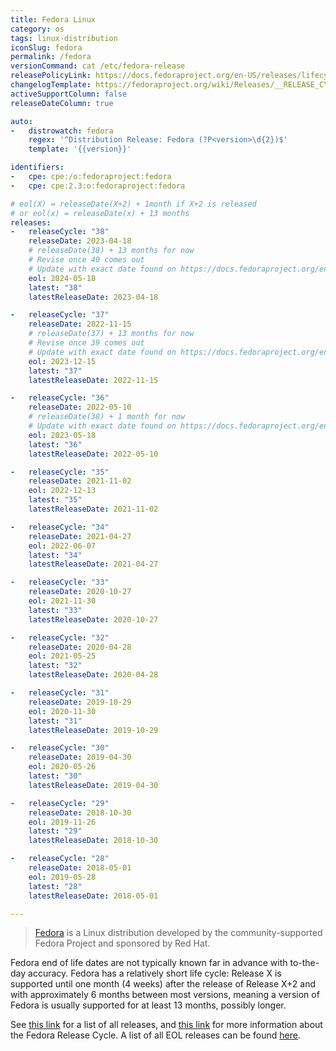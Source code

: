 ```yaml
---
title: Fedora Linux
category: os
tags: linux-distribution
iconSlug: fedora
permalink: /fedora
versionCommand: cat /etc/fedora-release
releasePolicyLink: https://docs.fedoraproject.org/en-US/releases/lifecycle/
changelogTemplate: https://fedoraproject.org/wiki/Releases/__RELEASE_CYCLE__/ChangeSet?rd=Releases/__RELEASE_CYCLE__
activeSupportColumn: false
releaseDateColumn: true

auto:
-   distrowatch: fedora
    regex: '^Distribution Release: Fedora (?P<version>\d{2})$'
    template: '{{version}}'

identifiers:
-   cpe: cpe:/o:fedoraproject:fedora
-   cpe: cpe:2.3:o:fedoraproject:fedora

# eol(X) = releaseDate(X+2) + 1month if X+2 is released
# or eol(x) = releaseDate(x) + 13 months
releases:
-   releaseCycle: "38"
    releaseDate: 2023-04-18
    # releaseDate(38) + 13 months for now
    # Revise once 40 comes out
    # Update with exact date found on https://docs.fedoraproject.org/en-US/releases/eol/ when EOL
    eol: 2024-05-18
    latest: "38"
    latestReleaseDate: 2023-04-18

-   releaseCycle: "37"
    releaseDate: 2022-11-15
    # releaseDate(37) + 13 months for now
    # Revise once 39 comes out
    # Update with exact date found on https://docs.fedoraproject.org/en-US/releases/eol/ when EOL
    eol: 2023-12-15
    latest: "37"
    latestReleaseDate: 2022-11-15

-   releaseCycle: "36"
    releaseDate: 2022-05-10
    # releaseDate(38) + 1 month for now
    # Update with exact date found on https://docs.fedoraproject.org/en-US/releases/eol/ when EOL
    eol: 2023-05-18
    latest: "36"
    latestReleaseDate: 2022-05-10

-   releaseCycle: "35"
    releaseDate: 2021-11-02
    eol: 2022-12-13
    latest: "35"
    latestReleaseDate: 2021-11-02

-   releaseCycle: "34"
    releaseDate: 2021-04-27
    eol: 2022-06-07
    latest: "34"
    latestReleaseDate: 2021-04-27

-   releaseCycle: "33"
    releaseDate: 2020-10-27
    eol: 2021-11-30
    latest: "33"
    latestReleaseDate: 2020-10-27

-   releaseCycle: "32"
    releaseDate: 2020-04-28
    eol: 2021-05-25
    latest: "32"
    latestReleaseDate: 2020-04-28

-   releaseCycle: "31"
    releaseDate: 2019-10-29
    eol: 2020-11-30
    latest: "31"
    latestReleaseDate: 2019-10-29

-   releaseCycle: "30"
    releaseDate: 2019-04-30
    eol: 2020-05-26
    latest: "30"
    latestReleaseDate: 2019-04-30

-   releaseCycle: "29"
    releaseDate: 2018-10-30
    eol: 2019-11-26
    latest: "29"
    latestReleaseDate: 2018-10-30

-   releaseCycle: "28"
    releaseDate: 2018-05-01
    eol: 2019-05-28
    latest: "28"
    latestReleaseDate: 2018-05-01

---
```


> [Fedora](https://fedoraproject.org/) is a Linux distribution developed by the community-supported
> Fedora Project and sponsored by Red Hat.

Fedora end of life dates are not typically known far in advance with to-the-day accuracy. Fedora has
a relatively short life cycle: Release X is supported until one month (4 weeks) after the release of
Release X+2 and with approximately 6 months between most versions, meaning a version of Fedora is
usually supported for at least 13 months, possibly longer.

See [this link](https://docs.fedoraproject.org/en-US/releases/) for a list of all releases, and
[this link](https://docs.fedoraproject.org/en-US/releases/lifecycle/) for more information about the
Fedora Release Cycle. A list of all EOL releases can be found [here](https://docs.fedoraproject.org/en-US/releases/eol/).
